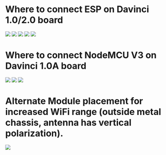 # Where to connect ESP on Davinci 1.0/2.0 board
![](https://github.com/luc-github/ESP3D/blob/master/images/Davinci/davinci.png)
![](https://github.com/luc-github/ESP3D/blob/master/images/Davinci/board.jpg)
![](https://github.com/luc-github/ESP3D/blob/master/images/Davinci/boardconnected.jpg)
![](https://github.com/luc-github/ESP3D/blob/master/images/Davinci/backside.jpg)
![](https://github.com/luc-github/ESP3D/blob/master/images/Davinci/screen.jpg)
#
# Where to connect NodeMCU V3 on Davinci 1.0A board
![](https://github.com/luc-github/ESP3D/blob/master/images/Davinci/davinciA-1.jpg)
![](https://github.com/luc-github/ESP3D/blob/master/images/Davinci/davinciA-4.jpg)
![](https://github.com/luc-github/ESP3D/blob/master/images/Davinci/davinciA-2.jpg)
# Alternate Module placement for increased WiFi range (outside metal chassis, antenna has vertical polarization).
![](https://github.com/luc-github/ESP3D/blob/master/images/Davinci/davinciA-3.jpg)
